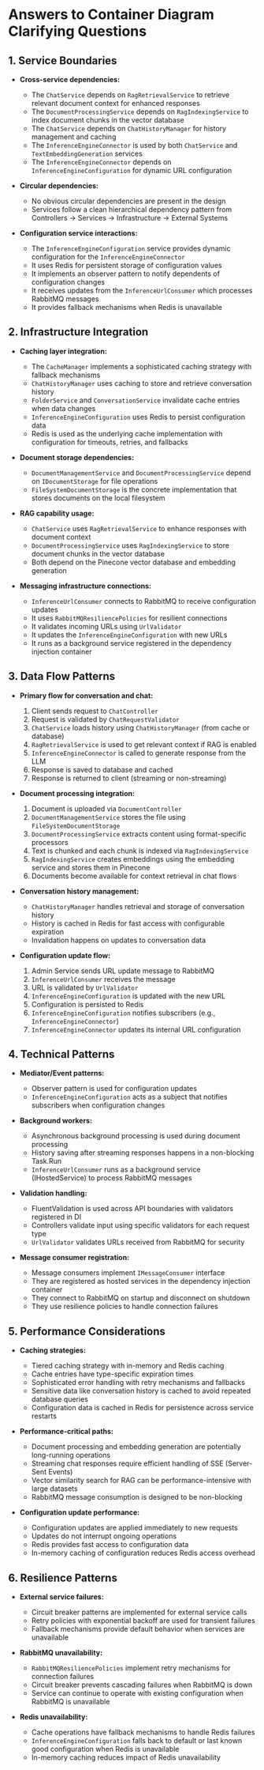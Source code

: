 # Answers to Container Diagram Clarifying Questions

## 1. Service Boundaries

- **Cross-service dependencies:**
  - The `ChatService` depends on `RagRetrievalService` to retrieve relevant document context for enhanced responses
  - The `DocumentProcessingService` depends on `RagIndexingService` to index document chunks in the vector database
  - The `ChatService` depends on `ChatHistoryManager` for history management and caching
  - The `InferenceEngineConnector` is used by both `ChatService` and `TextEmbeddingGeneration` services
  - The `InferenceEngineConnector` depends on `InferenceEngineConfiguration` for dynamic URL configuration

- **Circular dependencies:**
  - No obvious circular dependencies are present in the design
  - Services follow a clean hierarchical dependency pattern from Controllers → Services → Infrastructure → External Systems

- **Configuration service interactions:**
  - The `InferenceEngineConfiguration` service provides dynamic configuration for the `InferenceEngineConnector`
  - It uses Redis for persistent storage of configuration values
  - It implements an observer pattern to notify dependents of configuration changes
  - It receives updates from the `InferenceUrlConsumer` which processes RabbitMQ messages
  - It provides fallback mechanisms when Redis is unavailable

## 2. Infrastructure Integration

- **Caching layer integration:**
  - The `CacheManager` implements a sophisticated caching strategy with fallback mechanisms
  - `ChatHistoryManager` uses caching to store and retrieve conversation history
  - `FolderService` and `ConversationService` invalidate cache entries when data changes
  - `InferenceEngineConfiguration` uses Redis to persist configuration data
  - Redis is used as the underlying cache implementation with configuration for timeouts, retries, and fallbacks

- **Document storage dependencies:**
  - `DocumentManagementService` and `DocumentProcessingService` depend on `IDocumentStorage` for file operations
  - `FileSystemDocumentStorage` is the concrete implementation that stores documents on the local filesystem

- **RAG capability usage:**
  - `ChatService` uses `RagRetrievalService` to enhance responses with document context
  - `DocumentProcessingService` uses `RagIndexingService` to store document chunks in the vector database
  - Both depend on the Pinecone vector database and embedding generation

- **Messaging infrastructure connections:**
  - `InferenceUrlConsumer` connects to RabbitMQ to receive configuration updates
  - It uses `RabbitMQResiliencePolicies` for resilient connections
  - It validates incoming URLs using `UrlValidator`
  - It updates the `InferenceEngineConfiguration` with new URLs
  - It runs as a background service registered in the dependency injection container

## 3. Data Flow Patterns

- **Primary flow for conversation and chat:**
  1. Client sends request to `ChatController`
  2. Request is validated by `ChatRequestValidator`
  3. `ChatService` loads history using `ChatHistoryManager` (from cache or database)
  4. `RagRetrievalService` is used to get relevant context if RAG is enabled
  5. `InferenceEngineConnector` is called to generate response from the LLM
  6. Response is saved to database and cached
  7. Response is returned to client (streaming or non-streaming)

- **Document processing integration:**
  1. Document is uploaded via `DocumentController`
  2. `DocumentManagementService` stores the file using `FileSystemDocumentStorage`
  3. `DocumentProcessingService` extracts content using format-specific processors
  4. Text is chunked and each chunk is indexed via `RagIndexingService`
  5. `RagIndexingService` creates embeddings using the embedding service and stores them in Pinecone
  6. Documents become available for context retrieval in chat flows

- **Conversation history management:**
  - `ChatHistoryManager` handles retrieval and storage of conversation history
  - History is cached in Redis for fast access with configurable expiration
  - Invalidation happens on updates to conversation data

- **Configuration update flow:**
  1. Admin Service sends URL update message to RabbitMQ
  2. `InferenceUrlConsumer` receives the message
  3. URL is validated by `UrlValidator`
  4. `InferenceEngineConfiguration` is updated with the new URL
  5. Configuration is persisted to Redis
  6. `InferenceEngineConfiguration` notifies subscribers (e.g., `InferenceEngineConnector`)
  7. `InferenceEngineConnector` updates its internal URL configuration

## 4. Technical Patterns

- **Mediator/Event patterns:**
  - Observer pattern is used for configuration updates
  - `InferenceEngineConfiguration` acts as a subject that notifies subscribers when configuration changes

- **Background workers:**
  - Asynchronous background processing is used during document processing
  - History saving after streaming responses happens in a non-blocking Task.Run
  - `InferenceUrlConsumer` runs as a background service (IHostedService) to process RabbitMQ messages

- **Validation handling:**
  - FluentValidation is used across API boundaries with validators registered in DI
  - Controllers validate input using specific validators for each request type
  - `UrlValidator` validates URLs received from RabbitMQ for security

- **Message consumer registration:**
  - Message consumers implement `IMessageConsumer` interface
  - They are registered as hosted services in the dependency injection container
  - They connect to RabbitMQ on startup and disconnect on shutdown
  - They use resilience policies to handle connection failures

## 5. Performance Considerations

- **Caching strategies:**
  - Tiered caching strategy with in-memory and Redis caching
  - Cache entries have type-specific expiration times
  - Sophisticated error handling with retry mechanisms and fallbacks
  - Sensitive data like conversation history is cached to avoid repeated database queries
  - Configuration data is cached in Redis for persistence across service restarts

- **Performance-critical paths:**
  - Document processing and embedding generation are potentially long-running operations
  - Streaming chat responses require efficient handling of SSE (Server-Sent Events)
  - Vector similarity search for RAG can be performance-intensive with large datasets 
  - RabbitMQ message consumption is designed to be non-blocking

- **Configuration update performance:**
  - Configuration updates are applied immediately to new requests
  - Updates do not interrupt ongoing operations
  - Redis provides fast access to configuration data
  - In-memory caching of configuration reduces Redis access overhead

## 6. Resilience Patterns

- **External service failures:**
  - Circuit breaker patterns are implemented for external service calls
  - Retry policies with exponential backoff are used for transient failures
  - Fallback mechanisms provide default behavior when services are unavailable

- **RabbitMQ unavailability:**
  - `RabbitMQResiliencePolicies` implement retry mechanisms for connection failures
  - Circuit breaker prevents cascading failures when RabbitMQ is down
  - Service can continue to operate with existing configuration when RabbitMQ is unavailable

- **Redis unavailability:**
  - Cache operations have fallback mechanisms to handle Redis failures
  - `InferenceEngineConfiguration` falls back to default or last known good configuration when Redis is unavailable
  - In-memory caching reduces impact of Redis unavailability 